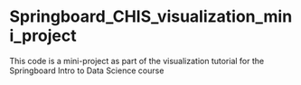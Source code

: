 # Springboard_CHIS_visualization_mini_project
This code is a mini-project as part of the visualization tutorial for the Springboard Intro to Data Science course

